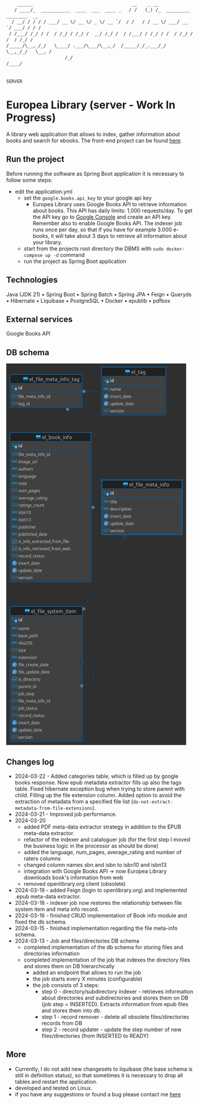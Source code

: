 ```

    ______                                     __    _ __                         
   / ____/_  ___________  ____  ___  ____ _   / /   (_) /_  _________ ________  __
  / __/ / / / / ___/ __ \/ __ \/ _ \/ __ `/  / /   / / __ \/ ___/ __ `/ ___/ / / /
 / /___/ /_/ / /  / /_/ / /_/ /  __/ /_/ /  / /___/ / /_/ / /  / /_/ / /  / /_/ / 
/_____/\__,_/_/   \____/ .___/\___/\__,_/  /_____/_/_.___/_/   \__,_/_/   \__, /  
                      /_/                                                /____/   

                                                                         SERVER
```

# Europea Library (server - Work In Progress)

A library web application that allows to index, gather information about books and search for ebooks. The front-end
project
can be
found [here](https://github.com/goto-eof/europea-library-client).

## Run the project

Before running the software as Spring Boot application it is necessary to follow some steps:

- edit the application.yml
    - set the `google.books.api_key` to your google api key
        - Europea Library uses Google Books API to retrieve information about books. This API has daily limits: 1,000
          requests/day. To get the API key go
          to [Google Console](https://console.cloud.google.com/apis/credentials?hl=it) and create an API key. Remember
          also to enable Google Books API. The indexer job runs once per day, so that if you have for example 3.000
          e-books, it will take about 3 days to retrieve all information about your library.
    - start from the projects root directory the DBMS with `sudo docker-compose up -d` command
    - run the project as Spring Boot application

## Technologies

Java (JDK 21) • Spring Boot • Spring Batch • Spring JPA • Feign • Queryds • Hibernate • Liquibase • PostgreSQL
• Docker • epublib • pdfbox

## External services

Google Books API

## DB schema

![db_schema](images/db_schema.png)

## Changes log

- 2024-03-22 - Added categories table, which is filled up by google books response. Now epub metadata extractor fills up
  also the tags table. Fixed hibernate exception bug when trying to store parent with child. Filling up the file
  extension column. Added option to avoid the extraction of metadata from a specified file
  list (`do-not-extract-metadata-from-file-extensions`).
- 2024-03-21 - Improved job performance.
- 2024-03-20
    - added PDF meta-data extractor strategy in addition to the EPUB meta-data extractor.
    - refactor of the indexer and cataloguer job (for the first step I moved the business logic in the
      processor as should be done)
    - added the language, num_pages, average_rating and number of raters columns
    - changed column names sbn and isbn to isbn10 and isbn13
    - integration with Google Books API -> now Europea Library downloads book's information from web
    - removed openlibrary.org client (obsolete)
- 2024-03-19 - added Feign (login to openlibrary.org) and implemented .epub meta-data extractor.
- 2024-03-18 - indexer job now restores the relationship between file system item and meta info record.
- 2024-03-16 - finished CRUD implementation of Book info module and fixed the db schema.
- 2024-03-15 - finished implementation regarding the file meta-info schema.
- 2024-03-13 - Job and files/directories DB schema
    - completed implementation of the db schema for storing files and directories information
    - completed implementation of the job that indexes the directory files and stores them on DB hierarchically
        - added an endpoint that allows to run the job
        - the job starts every X minutes (configurable)
        - the job consists of 3 steps:
            - step 0 - directory/subdirectory indexer - retrieves information about directories and subdirectories and
              stores them on DB (job step = INSERTED). Extracts information from epub files and stores them into db.
            - step 1 - record remover - delete all obsolete files/directories records from DB
            - step 2 - record updater - update the step number of new files/directories (from INSERTED to READY)

## More

- Currently, I do not add new changesets to liquibase (the base schema is still in definition status), so that sometimes
  it is necessary to drop all tables and restart the application.
- developed and tested on Linux.
- if you have any suggestions or found a bug please contact me [here](https://andre-i.eu/#contactme)
